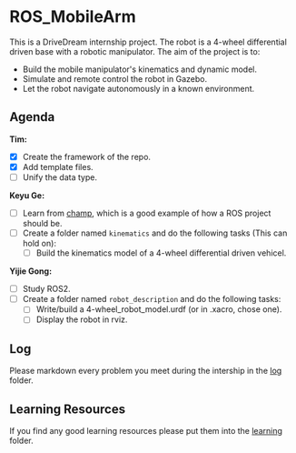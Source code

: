 # ROS_MobileArm

This is a DriveDream internship project. The robot is a 4-wheel differential driven base with a robotic manipulator. The aim of the project is to:

- Build the mobile manipulator's kinematics and dynamic model.
- Simulate and remote control the robot in Gazebo.
- Let the robot navigate autonomously in a known environment.

## Agenda

**Tim:**
* [x] Create the framework of the repo. 
* [x] Add template files.
* [ ] Unify the data type.

**Keyu Ge:**

* [ ] Learn from [champ](https://github.com/chvmp/champ), which is a good example of how a ROS project should be.
* [ ] Create a folder named `kinematics` and do the following tasks (This can hold on):
    * [ ] Build the kinematics model of a 4-wheel differential driven vehicel.

**Yijie Gong:**

* [ ] Study ROS2.
* [ ] Create a folder named `robot_description`  and do the following tasks:
    * [ ] Write/build a 4-wheel_robot_model.urdf (or in .xacro, chose one).
    * [ ] Display the robot in rviz.

## Log

Please markdown every problem you meet during the intership in the [log](./log/) folder. 

## Learning Resources

If you find any good learning resources please put them into the [learning](./learning/) folder.

